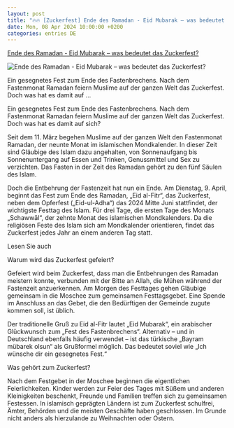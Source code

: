 ```yaml
---
layout: post
title: "🔥🔥 [Zuckerfest] Ende des Ramadan - Eid Mubarak – was bedeutet das Zuckerfest?"
date: Mon, 08 Apr 2024 10:00:00 +0200
categories: entries DE
---
```

[Ende des Ramadan - Eid Mubarak – was bedeutet das Zuckerfest?](https://www.schwarzwaelder-bote.de/inhalt.ende-des-ramadan-eid-mubarak-was-bedeutet-das-zuckerfest.7c62ff85-f683-46d0-be16-9cfd4be39d05.html)

![Ende des Ramadan - Eid Mubarak – was bedeutet das Zuckerfest?](https://www.schwarzwaelder-bote.de/media.media.aa2b9225-5d39-4919-b25e-bbad33c6006f.16x9_1024.jpg)

Ein gesegnetes Fest zum Ende des Fastenbrechens. Nach dem Fastenmonat Ramadan feiern Muslime auf der ganzen Welt das Zuckerfest. Doch was hat es damit auf ...

Ein gesegnetes Fest zum Ende des Fastenbrechens. Nach dem Fastenmonat Ramadan feiern Muslime auf der ganzen Welt das Zuckerfest. Doch was hat es damit auf sich?

Seit dem 11. März begehen Muslime auf der ganzen Welt den Fastenmonat Ramadan, der neunte Monat im islamischen Mondkalender. In dieser Zeit sind Gläubige des Islam dazu angehalten, von Sonnenaufgang bis Sonnenuntergang auf Essen und Trinken, Genussmittel und Sex zu verzichten. Das Fasten in der Zeit des Ramadan gehört zu den fünf Säulen des Islam.

Doch die Entbehrung der Fastenzeit hat nun ein Ende. Am Dienstag, 9. April, beginnt das Fest zum Ende des Ramadan, „Eid al-Fitr“, das Zuckerfest, neben dem Opferfest („Eid-ul-Adha“) das 2024 Mitte Juni stattfindet, der wichtigste Festtag des Islam. Für drei Tage, die ersten Tage des Monats „Schawwāl“, der zehnte Monat des islamischen Mondkalenders. Da die religiösen Feste des Islam sich am Mondkalender orientieren, findet das Zuckerfest jedes Jahr an einem anderen Tag statt.

Lesen Sie auch

Warum wird das Zuckerfest gefeiert?

Gefeiert wird beim Zuckerfest, dass man die Entbehrungen des Ramadan meistern konnte, verbunden mit der Bitte an Allah, die Mühen während der Fastenzeit anzuerkennen. Am Morgen des Festtages gehen Gläubige gemeinsam in die Moschee zum gemeinsamen Festtagsgebet. Eine Spende im Anschluss an das Gebet, die den Bedürftigen der Gemeinde zugute kommen soll, ist üblich.

Der traditionelle Gruß zu Eid al-Fitr lautet „Eid Mubarak“, ein arabischer Glückwunsch zum „Fest des Fastenbrechens“. Alternativ – und in Deutschland ebenfalls häufig verwendet – ist das türkische „Bayram mübarek olsun“ als Grußformel möglich. Das bedeutet soviel wie „Ich wünsche dir ein gesegnetes Fest.“

Was gehört zum Zuckerfest?

Nach dem Festgebet in der Moschee beginnen die eigentlichen Feierlichkeiten. Kinder werden zur Feier des Tages mit Süßem und anderen Kleinigkeiten beschenkt, Freunde und Familien treffen sich zu gemeinsamen Festessen. In islamisch geprägten Ländern ist zum Zuckerfest schulfrei, Ämter, Behörden und die meisten Geschäfte haben geschlossen. Im Grunde nicht anders als hierzulande zu Weihnachten oder Ostern.

